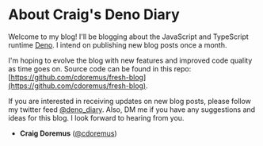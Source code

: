 # About Craig's Deno Diary

Welcome to my blog! I'll be blogging about the JavaScript and TypeScript runtime [Deno](https://deno.land). I intend on publishing new blog posts once a month.

I'm hoping to evolve the blog with new features and
improved code quality as time goes on. Source code
can be found in this repo: [https://github.com/cdoremus/fresh-blog](https://github.com/cdoremus/fresh-blog).

If you are interested in receiving updates on new blog
posts, please follow my twitter feed [@deno_diary](https://twitter.com/deno_diary). Also, DM me if
you have any suggestions and ideas for this blog. I
look forward to hearing from you.

- **Craig Doremus**
([@cdoremus](https://twitter.com/cdoremus))